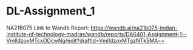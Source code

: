 # DL-Assignment_1
NA21B075
Link to Wandb Report: https://wandb.ai/na21b075-indian-institute-of-technology-madras/wandb/reports/DA6401-Assignment-1--VmlldzoxMTcxODcwNg/edit?draftId=VmlldzoxMTgzNTk5MA==

